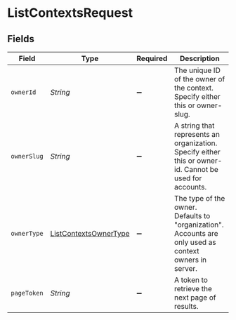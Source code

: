 # ListContextsRequest


## Fields

| Field                                                                                                   | Type                                                                                                    | Required                                                                                                | Description                                                                                             |
| ------------------------------------------------------------------------------------------------------- | ------------------------------------------------------------------------------------------------------- | ------------------------------------------------------------------------------------------------------- | ------------------------------------------------------------------------------------------------------- |
| `ownerId`                                                                                               | *String*                                                                                                | :heavy_minus_sign:                                                                                      | The unique ID of the owner of the context. Specify either this or owner-slug.                           |
| `ownerSlug`                                                                                             | *String*                                                                                                | :heavy_minus_sign:                                                                                      | A string that represents an organization. Specify either this or owner-id. Cannot be used for accounts. |
| `ownerType`                                                                                             | [ListContextsOwnerType](../../models/operations/ListContextsOwnerType.md)                               | :heavy_minus_sign:                                                                                      | The type of the owner. Defaults to "organization". Accounts are only used as context owners in server.  |
| `pageToken`                                                                                             | *String*                                                                                                | :heavy_minus_sign:                                                                                      | A token to retrieve the next page of results.                                                           |